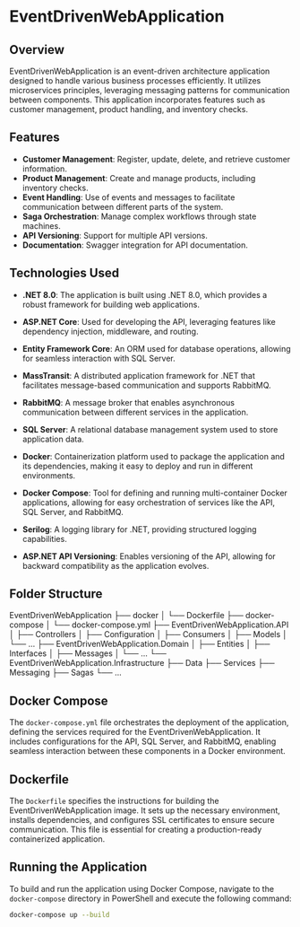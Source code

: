 # EventDrivenWebApplication

## Overview
EventDrivenWebApplication is an event-driven architecture application designed to handle various business processes efficiently. It utilizes microservices principles, leveraging messaging patterns for communication between components. This application incorporates features such as customer management, product handling, and inventory checks.

## Features
- **Customer Management**: Register, update, delete, and retrieve customer information.
- **Product Management**: Create and manage products, including inventory checks.
- **Event Handling**: Use of events and messages to facilitate communication between different parts of the system.
- **Saga Orchestration**: Manage complex workflows through state machines.
- **API Versioning**: Support for multiple API versions.
- **Documentation**: Swagger integration for API documentation.

## Technologies Used

- **.NET 8.0**: The application is built using .NET 8.0, which provides a robust framework for building web applications.
  
- **ASP.NET Core**: Used for developing the API, leveraging features like dependency injection, middleware, and routing.

- **Entity Framework Core**: An ORM used for database operations, allowing for seamless interaction with SQL Server.

- **MassTransit**: A distributed application framework for .NET that facilitates message-based communication and supports RabbitMQ.

- **RabbitMQ**: A message broker that enables asynchronous communication between different services in the application.

- **SQL Server**: A relational database management system used to store application data.

- **Docker**: Containerization platform used to package the application and its dependencies, making it easy to deploy and run in different environments.

- **Docker Compose**: Tool for defining and running multi-container Docker applications, allowing for easy orchestration of services like the API, SQL Server, and RabbitMQ.

- **Serilog**: A logging library for .NET, providing structured logging capabilities.

- **ASP.NET API Versioning**: Enables versioning of the API, allowing for backward compatibility as the application evolves.


## Folder Structure
EventDrivenWebApplication
├── docker
│   └── Dockerfile
├── docker-compose
│   └── docker-compose.yml
├── EventDrivenWebApplication.API
│   ├── Controllers
│   ├── Configuration
│   ├── Consumers
│   ├── Models
│   └── ...
├── EventDrivenWebApplication.Domain
│   ├── Entities
│   ├── Interfaces
│   ├── Messages
│   └── ...
└── EventDrivenWebApplication.Infrastructure
    ├── Data
    ├── Services
    ├── Messaging
    ├── Sagas
    └── ...

## Docker Compose

The `docker-compose.yml` file orchestrates the deployment of the application, defining the services required for the EventDrivenWebApplication. It includes configurations for the API, SQL Server, and RabbitMQ, enabling seamless interaction between these components in a Docker environment.

## Dockerfile

The `Dockerfile` specifies the instructions for building the EventDrivenWebApplication image. It sets up the necessary environment, installs dependencies, and configures SSL certificates to ensure secure communication. This file is essential for creating a production-ready containerized application.

## Running the Application

To build and run the application using Docker Compose, navigate to the `docker-compose` directory in PowerShell and execute the following command:

```bash
docker-compose up --build
```